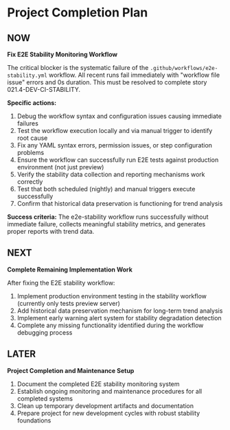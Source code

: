 # Project Completion Plan

## NOW

**Fix E2E Stability Monitoring Workflow**

The critical blocker is the systematic failure of the `.github/workflows/e2e-stability.yml` workflow. All recent runs fail immediately with "workflow file issue" errors and 0s duration. This must be resolved to complete story 021.4-DEV-CI-STABILITY.

**Specific actions:**
1. Debug the workflow syntax and configuration issues causing immediate failures
2. Test the workflow execution locally and via manual trigger to identify root cause
3. Fix any YAML syntax errors, permission issues, or step configuration problems
4. Ensure the workflow can successfully run E2E tests against production environment (not just preview)
5. Verify the stability data collection and reporting mechanisms work correctly
6. Test that both scheduled (nightly) and manual triggers execute successfully
7. Confirm that historical data preservation is functioning for trend analysis

**Success criteria:** The e2e-stability workflow runs successfully without immediate failure, collects meaningful stability metrics, and generates proper reports with trend data.

## NEXT

**Complete Remaining Implementation Work**

After fixing the E2E stability workflow:

1. Implement production environment testing in the stability workflow (currently only tests preview server)
2. Add historical data preservation mechanism for long-term trend analysis
3. Implement early warning alert system for stability degradation detection
4. Complete any missing functionality identified during the workflow debugging process

## LATER

**Project Completion and Maintenance Setup**

1. Document the completed E2E stability monitoring system
2. Establish ongoing monitoring and maintenance procedures for all completed systems
3. Clean up temporary development artifacts and documentation
4. Prepare project for new development cycles with robust stability foundations